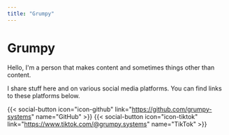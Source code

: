 ```yaml
---
title: "Grumpy"
---
```


# Grumpy

Hello, I'm a person that makes content and sometimes things other than content.

I share stuff here and on various social media platforms.  You can find links to
these platforms below.

{{< social-button icon="icon-github" link="https://github.com/grumpy-systems" name="GitHub" >}}
{{< social-button icon="icon-tiktok" link="https://www.tiktok.com/@grumpy.systems" name="TikTok" >}}